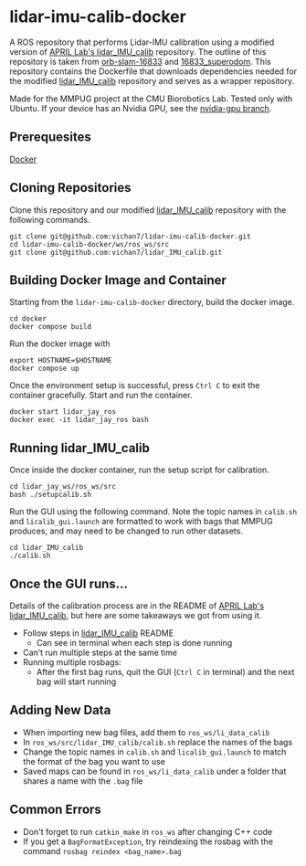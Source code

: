 # lidar-imu-calib-docker
A ROS repository that performs Lidar-IMU calibration using a modified version of [APRIL Lab's lidar_IMU_calib](https://github.com/APRIL-ZJU/lidar_IMU_calib) repository. The outline of this repository is taken from [orb-slam-16833](https://github.com/Prassi07/orb-slam-16833) and [16833_superodom](https://github.com/JayMaier/16833_superodom/tree/vins-fusion). This repository contains the Dockerfile that downloads dependencies needed for the modified [lidar_IMU_calib](https://github.com/vichan7/lidar_IMU_calib) repository and serves as a wrapper repository.

Made for the MMPUG project at the CMU Biorobotics Lab. Tested only with Ubuntu. If your device has an Nvidia GPU, see the [nvidia-gpu branch](https://github.com/vichan7/lidar-imu-calib-docker/tree/nvidia-gpu).

## Prerequesites 
[Docker](https://www.docker.com/)

## Cloning Repositories
Clone this repository and our modified [lidar_IMU_calib](https://github.com/vichan7/lidar_IMU_calib) repository with the following commands.
```
git clone git@github.com:vichan7/lidar-imu-calib-docker.git
cd lidar-imu-calib-docker/ws/ros_ws/src
git clone git@github.com:vichan7/lidar_IMU_calib.git
```

## Building Docker Image and Container
Starting from the `lidar-imu-calib-docker` directory, build the docker image.
```
cd docker
docker compose build
```
Run the docker image with
```
export HOSTNAME=$HOSTNAME
docker compose up
```
Once the environment setup is successful, press `Ctrl C` to exit the container gracefully. Start and run the container.
```
docker start lidar_jay_ros
docker exec -it lidar_jay_ros bash
```


## Running lidar_IMU_calib
Once inside the docker container, run the setup script for calibration.
```
cd lidar_jay_ws/ros_ws/src
bash ./setupcalib.sh
```
Run the GUI using the following command. Note the topic names in `calib.sh` and `licalib_gui.launch` are formatted to work with bags that MMPUG produces, and may need to be changed to run other datasets.
```
cd lidar_IMU_calib
./calib.sh
```


## Once the GUI runs...
Details of the calibration process are in the README of [APRIL Lab's lidar_IMU_calib](https://github.com/APRIL-ZJU/lidar_IMU_calib), but here are some takeaways we got from using it.
* Follow steps in [lidar_IMU_calib](https://github.com/APRIL-ZJU/lidar_IMU_calib) README
  * Can see in terminal when each step is done running
* Can’t run multiple steps at the same time
* Running multiple rosbags:
  * After the first bag runs, quit the GUI (`Ctrl C` in terminal) and the next bag will start running 


## Adding New Data
* When importing new bag files, add them to `ros_ws/li_data_calib`
* In `ros_ws/src/lidar_IMU_calib/calib.sh` replace the names of the bags
* Change the topic names in `calib.sh` and `licalib_gui.launch` to match the format of the bag you want to use
* Saved maps can be found in `ros_ws/li_data_calib` under a folder that shares a name with the `.bag` file

## Common Errors
* Don't forget to run `catkin_make` in `ros_ws` after changing C++ code
* If you get a `BagFormatException`, try reindexing the rosbag with the command `rosbag reindex <bag_name>.bag`





